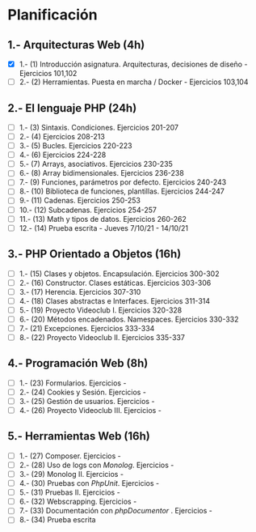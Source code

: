 # Planificación

## 1.- Arquitecturas Web (4h)

- [X] 1.- (1) Introducción asignatura. Arquitecturas, decisiones de diseño - Ejercicios 101,102
- [ ] 2.- (2) Herramientas. Puesta en marcha / Docker - Ejercicios 103,104

## 2.- El lenguaje PHP (24h)

- [ ] 1.- (3) Sintaxis. Condiciones. Ejercicios 201-207
- [ ] 2.- (4) Ejercicios 208-213
- [ ] 3.- (5) Bucles. Ejercicios 220-223
- [ ] 4.- (6) Ejercicios 224-228
- [ ] 5.- (7) Arrays, asociativos. Ejercicios 230-235
- [ ] 6.- (8) Array bidimensionales. Ejercicios 236-238
- [ ] 7.- (9) Funciones, parámetros por defecto. Ejercicios 240-243
- [ ] 8.- (10) Biblioteca de funciones, plantillas. Ejercicios 244-247
- [ ] 9.- (11) Cadenas. Ejercicios 250-253
- [ ] 10.- (12) Subcadenas. Ejercicios 254-257
- [ ] 11.- (13) Math y tipos de datos. Ejercicios 260-262
- [ ] 12.- (14) Prueba escrita - Jueves 7/10/21 - 14/10/21

## 3.- PHP Orientado a Objetos (16h)

- [ ] 1.- (15) Clases y objetos. Encapsulación. Ejercicios 300-302
- [ ] 2.- (16) Constructor. Clases estáticas. Ejercicios 303-306
- [ ] 3.- (17) Herencia. Ejercicios 307-310
- [ ] 4.- (18) Clases abstractas e Interfaces. Ejercicios 311-314
- [ ] 5.- (19) Proyecto Videoclub I. Ejercicios 320-328
- [ ] 6.- (20) Métodos encadenados. Namespaces. Ejercicios 330-332
- [ ] 7.- (21) Excepciones. Ejercicios 333-334
- [ ] 8.- (22) Proyecto Videoclub II. Ejercicios 335-337

## 4.- Programación Web (8h)

- [ ] 1.- (23) Formularios. Ejercicios -
- [ ] 2.- (24) Cookies y Sesión. Ejercicios -
- [ ] 3.- (25) Gestión de usuarios. Ejercicios -
- [ ] 4.- (26) Proyecto Videoclub III. Ejercicios -

## 5.- Herramientas Web (16h)

- [ ] 1.- (27) Composer. Ejercicios -
- [ ] 2.- (28) Uso de logs con *Monolog*. Ejercicios -
- [ ] 3.- (29) Monolog II. Ejercicios -
- [ ] 4.- (30) Pruebas con *PhpUnit*. Ejercicios -
- [ ] 5.- (31) Pruebas II. Ejercicios -
- [ ] 6.- (32) Webscrapping. Ejercicios -
- [ ] 7.- (33) Documentación con *phpDocumentor* . Ejercicios -
- [ ] 8.- (34) Prueba escrita 